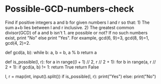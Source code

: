 # Possible-GCD-numbers-check
Find if positive integers a and b for given numbers l and r so that: 1) The sum a+b lies between l and r inclusive. 2) The greatest common divisor(GCD) of a and b isn't 1. are possible or not? If no such numbers exist, print "No" else print "Yes". For example, gcd(6, 9)=3, gcd(8, 9)=1, gcd(4, 2)=2. 

def gcd(a, b):
    while b:
        a, b = b, a % b
    return a

def is_possible(l, r):
    for a in range((l + 1) // 2, r // 2 + 1):
        for b in range(a, r // 2 + 1):
            if gcd(a, b) != 1:
                return True
    return False

l, r = map(int, input().split())
if is_possible(l, r):
    print("Yes")
else:
    print("No")
